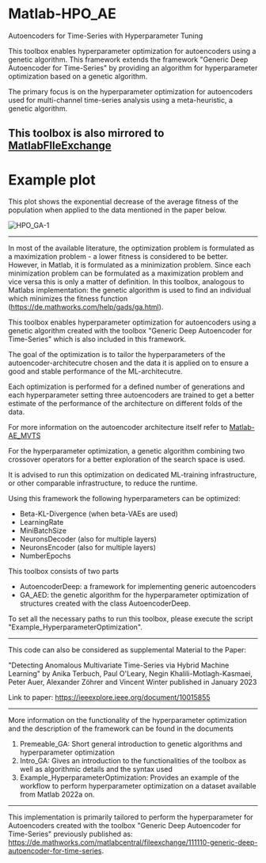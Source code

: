 # Matlab-HPO_AE
 Autoencoders for Time-Series with Hyperparameter Tuning 


This toolbox enables hyperparameter optimization for autoencoders using a genetic algorithm.
This framework extends the framework "Generic Deep Autoencoder for Time-Series" by providing an algorithm for hyperparameter optimization based on a genetic algorithm. 

The primary focus is on the hyperparameter optimization for autoencoders used for multi-channel time-series analysis 
using a meta-heuristic, a genetic algorithm.

This toolbox is also mirrored to [MatlabFIleExchange](https://de.mathworks.com/matlabcentral/fileexchange/130944-autoencoders-for-time-series-with-hyperparameter-tuning)
---------------------------------------------------------------------
# Example plot

This plot shows the exponential decrease of the average fitness of the population when applied to the data mentioned in the paper below.

![HPO_GA-1](https://github.com/anikaTerbuch/Matlab-HPO_AE/assets/58983404/174a8f8d-b6bb-4034-857a-624acecef75f)


---------------------------------------------------------------------


In most of the available literature, the optimization problem is formulated as a maximization problem - 
a lower fitness is considered to be better. 
However, in Matlab, it is formulated as a minimization problem. 
Since each minimization problem can be formulated as a maximization problem and vice versa this is only a matter of definition.
In this toolbox, analogous to Matlabs implementation: the genetic algorithm is used to find an individual which minimizes the fitness function (https://de.mathworks.com/help/gads/ga.html).

This toolbox enables hyperparameter optimization for autoencoders using a genetic algorithm created with the toolbox
"Generic Deep Autoencoder for Time-Series" which is also included in this framework.

The goal of the optimization is to tailor the hyperparameters of the autoencoder-architecutre chosen and the data it is applied on
to ensure a good and stable performance of the ML-architecutre.

Each optimization is performed for a defined number of generations and each hyperparameter setting three autoencoders 
are trained to get a better estimate of the performance of the architecture on different folds of the data.

For more information on the autoencoder architecture itself refer to [Matlab-AE_MVTS](https://github.com/anikaTerbuch/Matlab-AE_MVTS)

For the hyperparameter optimization, a genetic algorithm combining two crossover operators for a better exploration of the search space is used.

It is advised to run this optimization on dedicated ML-training infrastructure, or other comparable infrastructure, to reduce the runtime.

Using this framework the following hyperparameters can be optimized:
- Beta-KL-Divergence (when beta-VAEs are used)
- LearningRate
- MiniBatchSize
- NeuronsDecoder (also for multiple layers)
- NeuronsEncoder (also for multiple layers)
- NumberEpochs

This toolbox consists of two parts
- AutoencoderDeep: a framework for implementing generic autoencoders 
- GA_AED: the genetic algorithm for the hyperparameter optimization of structures created with the class AutoencoderDeep.

To set all the necessary paths to run this toolbox, please execute the script "Example_HyperparameterOptimization".

---------------------------------------------------------------------
This code can also be considered as supplemental Material to the Paper:

"Detecting Anomalous Multivariate Time-Series via Hybrid Machine Learning"
by Anika Terbuch, Paul O'Leary, Negin Khalili-Motlagh-Kasmaei, Peter Auer, Alexander Zöhrer and Vincent Winter
published in January 2023

Link to paper: https://ieeexplore.ieee.org/document/10015855


----------------------------------------------------------------------


More information on the functionality of the hyperparameter optimization and the description of the framework can be found in the documents
1) Premeable_GA: Short general introduction to genetic algorithms and hyperparameter optimization
2) Intro_GA: Gives an introduction to the functionalities of the toolbox as well as algorithmic details and the syntax used
3) Example_HyperparameterOptimization: Provides an example of the workflow to perform hyperparameter optimization on a dataset available from Matlab 2022a on.


---------------------------------------------------------------------
This implementation is primarily tailored to perform the hyperparameter for
Autoencoders created with the toolbox "Generic Deep Autoencoder for Time-Series" previously published as:
https://de.mathworks.com/matlabcentral/fileexchange/111110-generic-deep-autoencoder-for-time-series.
